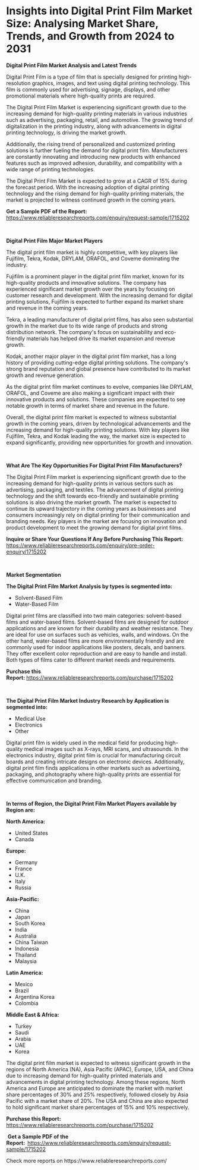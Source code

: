 <p><h1>Insights into Digital Print Film Market Size: Analysing Market Share, Trends, and Growth from 2024 to 2031</h1></p><p><strong>Digital Print Film Market Analysis and Latest Trends</strong></p>
<p><p>Digital Print Film is a type of film that is specially designed for printing high-resolution graphics, images, and text using digital printing technology. This film is commonly used for advertising, signage, displays, and other promotional materials where high-quality prints are required.</p><p>The Digital Print Film Market is experiencing significant growth due to the increasing demand for high-quality printing materials in various industries such as advertising, packaging, retail, and automotive. The growing trend of digitalization in the printing industry, along with advancements in digital printing technology, is driving the market growth.</p><p>Additionally, the rising trend of personalized and customized printing solutions is further fueling the demand for digital print film. Manufacturers are constantly innovating and introducing new products with enhanced features such as improved adhesion, durability, and compatibility with a wide range of printing technologies.</p><p>The Digital Print Film Market is expected to grow at a CAGR of 15% during the forecast period. With the increasing adoption of digital printing technology and the rising demand for high-quality printing materials, the market is projected to witness continued growth in the coming years.</p></p>
<p><strong>Get a Sample PDF of the Report:&nbsp;</strong> <a href="https://www.reliableresearchreports.com/enquiry/request-sample/1715202">https://www.reliableresearchreports.com/enquiry/request-sample/1715202</a></p>
<p>&nbsp;</p>
<p><strong>Digital Print Film Major Market Players</strong></p>
<p><p>The digital print film market is highly competitive, with key players like Fujifilm, Tekra, Kodak, DRYLAM, ORAFOL, and Coveme dominating the industry. </p><p>Fujifilm is a prominent player in the digital print film market, known for its high-quality products and innovative solutions. The company has experienced significant market growth over the years by focusing on customer research and development. With the increasing demand for digital printing solutions, Fujifilm is expected to further expand its market share and revenue in the coming years.</p><p>Tekra, a leading manufacturer of digital print films, has also seen substantial growth in the market due to its wide range of products and strong distribution network. The company's focus on sustainability and eco-friendly materials has helped drive its market expansion and revenue growth.</p><p>Kodak, another major player in the digital print film market, has a long history of providing cutting-edge digital printing solutions. The company's strong brand reputation and global presence have contributed to its market growth and revenue generation.</p><p>As the digital print film market continues to evolve, companies like DRYLAM, ORAFOL, and Coveme are also making a significant impact with their innovative products and solutions. These companies are expected to see notable growth in terms of market share and revenue in the future.</p><p>Overall, the digital print film market is expected to witness substantial growth in the coming years, driven by technological advancements and the increasing demand for high-quality printing solutions. With key players like Fujifilm, Tekra, and Kodak leading the way, the market size is expected to expand significantly, providing new opportunities for growth and innovation.</p></p>
<p>&nbsp;</p>
<p><strong>What Are The Key Opportunities For Digital Print Film Manufacturers?</strong></p>
<p><p>The Digital Print Film market is experiencing significant growth due to the increasing demand for high-quality prints in various sectors such as advertising, packaging, and textiles. The advancement of digital printing technology and the shift towards eco-friendly and sustainable printing solutions is also driving the market growth. The market is expected to continue its upward trajectory in the coming years as businesses and consumers increasingly rely on digital printing for their communication and branding needs. Key players in the market are focusing on innovation and product development to meet the growing demand for digital print films.</p></p>
<p><strong>Inquire or Share Your Questions If Any Before Purchasing This Report:</strong> <a href="https://www.reliableresearchreports.com/enquiry/pre-order-enquiry/1715202">https://www.reliableresearchreports.com/enquiry/pre-order-enquiry/1715202</a></p>
<p>&nbsp;</p>
<p><strong>Market Segmentation</strong></p>
<p><strong>The Digital Print Film Market Analysis by types is segmented into:</strong></p>
<p><ul><li>Solvent-Based Film</li><li>Water-Based Film</li></ul></p>
<p><p>Digital print films are classified into two main categories: solvent-based films and water-based films. Solvent-based films are designed for outdoor applications and are known for their durability and weather resistance. They are ideal for use on surfaces such as vehicles, walls, and windows. On the other hand, water-based films are more environmentally friendly and are commonly used for indoor applications like posters, decals, and banners. They offer excellent color reproduction and are easy to handle and install. Both types of films cater to different market needs and requirements.</p></p>
<p><strong>Purchase this Report:&nbsp;</strong><a href="https://www.reliableresearchreports.com/purchase/1715202">https://www.reliableresearchreports.com/purchase/1715202</a></p>
<p>&nbsp;</p>
<p><strong>The Digital Print Film Market Industry Research by Application is segmented into:</strong></p>
<p><ul><li>Medical Use</li><li>Electronics</li><li>Other</li></ul></p>
<p><p>Digital print film is widely used in the medical field for producing high-quality medical images such as X-rays, MRI scans, and ultrasounds. In the electronics industry, digital print film is crucial for manufacturing circuit boards and creating intricate designs on electronic devices. Additionally, digital print film finds applications in other markets such as advertising, packaging, and photography where high-quality prints are essential for effective communication and branding.</p></p>
<p>&nbsp;</p>
<p><strong>In terms of Region, the Digital Print Film Market Players available by Region are:</strong></p>
<p>
    <p> <strong> North America: </strong>
        <ul>
            <li>United States</li>
            <li>Canada</li>
        </ul>
        </p> 
    <p> <strong> Europe: </strong>
        <ul>
            <li>Germany</li>
            <li>France</li>
            <li>U.K.</li>
            <li>Italy</li>
            <li>Russia</li>
        </ul>
        </p> 
    <p> <strong> Asia-Pacific: </strong>
        <ul>
            <li>China</li>
            <li>Japan</li>
            <li>South Korea</li>
            <li>India</li>
            <li>Australia</li>
            <li>China Taiwan</li>
            <li>Indonesia</li>
            <li>Thailand</li>
            <li>Malaysia</li>
        </ul>
        </p> 
    <p> <strong> Latin America: </strong>
        <ul>
            <li>Mexico</li>
            <li>Brazil</li>
            <li>Argentina Korea</li>
            <li>Colombia</li>
        </ul>
        </p> 
    <p> <strong> Middle East & Africa: </strong>
        <ul>
            <li>Turkey</li>
            <li>Saudi</li>
            <li>Arabia</li>
            <li>UAE</li>
            <li>Korea</li>
        </ul>
    </p>
    </p>
<p><p>The digital print film market is expected to witness significant growth in the regions of North America (NA), Asia Pacific (APAC), Europe, USA, and China due to increasing demand for high-quality printed materials and advancements in digital printing technology. Among these regions, North America and Europe are anticipated to dominate the market with market share percentages of 30% and 25% respectively, followed closely by Asia Pacific with a market share of 20%. The USA and China are also expected to hold significant market share percentages of 15% and 10% respectively.</p></p>
<p><strong>Purchase this Report: </strong><a href="https://www.reliableresearchreports.com/purchase/1715202">https://www.reliableresearchreports.com/purchase/1715202</a></p>
<p>&nbsp;<strong>Get a Sample PDF of the Report:&nbsp;&nbsp;</strong><a href="https://www.reliableresearchreports.com/enquiry/request-sample/1715202">https://www.reliableresearchreports.com/enquiry/request-sample/1715202</a></p>
<p><strong></strong></p>
<p>Check more reports on https://www.reliableresearchreports.com/</p>